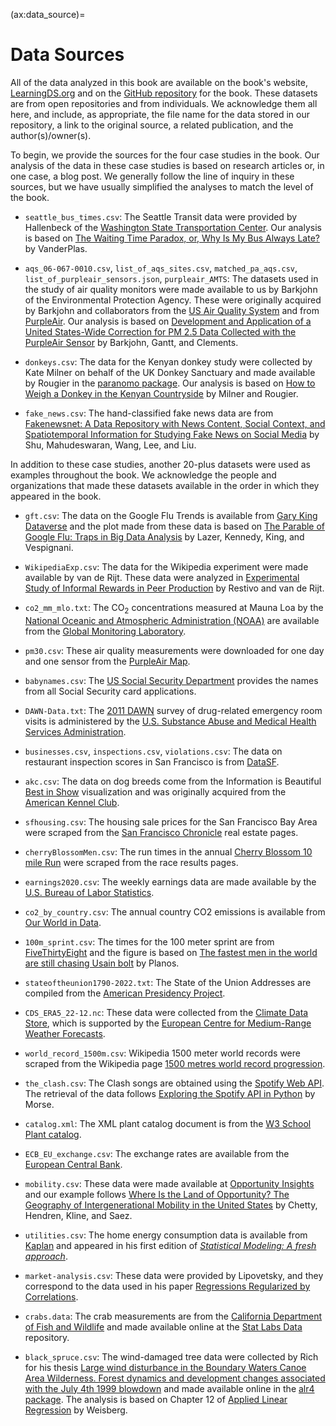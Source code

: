 (ax:data_source)=
# Data Sources

All of the data analyzed in this book are available on the book's website, [LearningDS.org](https://learningds.org/) and on the [GitHub repository](https://github.com/DS-100/textbook/) for the book. These datasets are from open repositories and from individuals. We acknowledge them all here, and include, as appropriate, the file name for the data stored in our repository, a link to the original source, a related publication, and the author(s)/owner(s).

To begin, we provide the sources for the four case studies in the book. Our analysis of the data in these case studies is based on research articles or, in one case, a blog post. We generally follow the line of inquiry in these sources, but we have usually simplified the analyses to match the level of the book.

- `seattle_bus_times.csv`: The Seattle Transit data were provided by Hallenbeck of the [Washington State Transportation Center](https://depts.washington.edu/trac/). Our analysis is
  based on [The Waiting Time Paradox, or, Why Is My Bus Always Late?](https://jakevdp.github.io/blog/2018/09/13/waiting-time-paradox/#:~:text=It%20turns%20out%20that%20under,as%20the%20waiting%20time%20paradox) by VanderPlas.

- `aqs_06-067-0010.csv`, `list_of_aqs_sites.csv`, `matched_pa_aqs.csv`, `list_of_purpleair_sensors.json`, `purpleair_AMTS`: The datasets used in the study of air quality monitors were made available to us by Barkjohn of the Environmental Protection Agency. These were originally acquired by Barkjohn and collaborators from the [US Air Quality System](https://forum.airnowtech.org/t/the-aqi-equation/169) and from [PurpleAir](https://www2.purpleair.com/).
  Our analysis is based on [Development and Application of a United States-Wide Correction for PM 2.5 Data Collected with the PurpleAir Sensor](https://amt.copernicus.org/articles/14/4617/2021/) by Barkjohn, Gantt, and Clements.

- `donkeys.csv`: The data for the Kenyan donkey study were collected by Kate Milner on behalf of the UK Donkey Sanctuary and made available by Rougier in the [paranomo package](https://people.maths.bris.ac.uk/~mazjcr/paranomo_1.1.tar.gz).
  Our analysis is based on [How to Weigh a Donkey in the Kenyan Countryside](https://doi.org/10.1111/j.1740-9713.2014.00768.x) by Milner and Rougier.

- `fake_news.csv`: The hand-classified fake news data are from
  [Fakenewsnet: A Data Repository with News Content, Social Context, and Spatiotemporal Information for Studying Fake News on Social Media]() by Shu, Mahudeswaran, Wang, Lee, and Liu.

In addition to these case studies, another 20-plus datasets were used as examples throughout the book. We acknowledge the people and organizations that made these datasets available in the order in which they appeared in the book.

- `gft.csv`: The data on the Google Flu Trends is available from [Gary King Dataverse](https://doi.org/10.7910/DVN/24823) and the plot made from these data is based on
  [The Parable of Google Flu: Traps in Big Data Analysis](https://doi.org/10.1126/science.1248506) by Lazer, Kennedy, King, and Vespignani.

- `WikipediaExp.csv`: The data for the Wikipedia experiment were made available by van de Rijt. These data were analyzed in [Experimental Study of Informal Rewards in Peer Production](https://journals.plos.org/plosone/article?id=10.1371/journal.pone.0034358) by Restivo and van de Rijt.

- `co2_mm_mlo.txt`: The CO<sub>2</sub> concentrations measured at Mauna Loa by the [National Oceanic and Atmospheric Administration (NOAA)](https://www.noaa.gov/) are available from the [Global Monitoring Laboratory](https://gml.noaa.gov/obop/mlo/).

- `pm30.csv`: These air quality measurements were downloaded for one day and one sensor from the [PurpleAir Map](https://www2.purpleair.com/).

- `babynames.csv`: The [US Social Security Department](https://www.ssa.gov/oact/babynames/index.html) provides the names from all Social Security card applications.

- `DAWN-Data.txt`: The [2011 DAWN](https://www.datafiles.samhsa.gov/dataset/drug-abuse-warning-network-2011-dawn-2011-ds0001) survey of drug-related emergency room visits is administered by the [U.S. Substance Abuse and Medical Health Services Administration](https://www.samhsa.gov/).

- `businesses.csv`, `inspections.csv`, `violations.csv`: The data on restaurant inspection scores in San Francisco is from [DataSF](https://datasf.org/).

- `akc.csv`: The data on dog breeds come from the Information is Beautiful [Best in Show](https://www.informationisbeautiful.net/visualizations/best-in-show-whats-the-top-data-dog/) visualization and was originally acquired from the [American Kennel Club](https://www.akc.org/).

- `sfhousing.csv`: The housing sale prices for the San Francisco Bay Area were scraped from the [San Francisco Chronicle](https://www.sfchronicle.com/realestate/) real estate pages.

- `cherryBlossomMen.csv`: The run times in the annual [Cherry Blossom 10 mile Run](https://www.cherryblossom.org/) were scraped from the race results pages.

- `earnings2020.csv`: The weekly earnings data are made available by the [U.S. Bureau of Labor Statistics](https://www.bls.gov/opub/reports/womens-earnings/2020/home.htm).

- `co2_by_country.csv`: The annual country CO2 emissions is available from [Our World in Data](https://ourworldindata.org/).

- `100m_sprint.csv`: The times for the 100 meter sprint are from [FiveThirtyEight](https://fivethirtyeight.com/) and the figure is based on
  [The fastest men in the world are still chasing Usain bolt](https://fivethirtyeight.com/features/the-fastest-men-in-the-world-are-still-chasing-usain-bolt/) by Planos.

- `stateoftheunion1790-2022.txt`: The State of the Union Addresses are compiled from the [American Presidency Project](https://www.presidency.ucsb.edu/documents/app-categories/spoken-addresses-and-remarks/presidential/state-the-union-addresses).

- `CDS_ERA5_22-12.nc`: These data were collected from the [Climate Data Store](https://cds.climate.copernicus.eu/), which is supported by the [European Centre for Medium-Range Weather Forecasts](https://www.ecmwf.int/).

- `world_record_1500m.csv`: Wikipedia 1500 meter world records were scraped from the Wikipedia page [1500 metres world record progression](https://en.wikipedia.org/wiki/1500_metres_world_record_progression).

- `the_clash.csv`: The Clash songs are obtained using the [Spotify Web API](https://developer.spotify.com/documentation/web-api).
  The retrieval of the data follows [Exploring the Spotify API in Python](https://stmorse.github.io/journal/spotify-api.html) by Morse.

- `catalog.xml`: The XML plant catalog document is from the [W3 School Plant catalog](https://www.w3schools.com/xml/plant_catalog.xml).

- `ECB_EU_exchange.csv`: The exchange rates are available from the [European Central Bank](https://www.ecb.europa.eu/stats/eurofxref/).

- `mobility.csv`: These data were made available at [Opportunity Insights](https://opportunityinsights.org/paper/land-of-opportunity/) and our example follows
  [Where Is the Land of Opportunity? The Geography of Intergenerational Mobility in the United States](https://doi.org/10.1093/qje/qju022) by Chetty, Hendren, Kline, and Saez.

- `utilities.csv`: The home energy consumption data is available from [Kaplan](https://www.key2stats.com/Utility_bills_1294_92.csv) and appeared in his first edition of [_Statistical Modeling: A fresh approach_](https://dtkaplan.github.io/SM2-bookdown/preface-to-this-electronic-version.html).

- `market-analysis.csv`: These data were provided by Lipovetsky, and they correspond to the data used in his paper [Regressions Regularized by Correlations](https://digitalcommons.wayne.edu/cgi/viewcontent.cgi?article=2530&context=jmasm).

- `crabs.data`: The crab measurements are from the [California Department of Fish and Wildlife](https://wildlife.ca.gov/) and made available online at the [Stat Labs Data](https://www.stat.berkeley.edu/users/statlabs/data/crabs.data) repository.

- `black_spruce.csv`: The wind-damaged tree data were collected by Rich for his thesis [Large wind disturbance in the Boundary Waters Canoe Area Wilderness. Forest dynamics and development changes associated with the July 4th 1999 blowdown](https://www.proquest.com/docview/305463532?pq-origsite=gscholar&fromopenview=true) and made available online in the [alr4 package](https://cran.r-project.org/web/packages/alr4/alr4.pdf). The analysis is based on Chapter 12 of [Applied Linear Regression](https://doi.org/10.1002/0471704091) by Weisberg.

[github]: https://github.com/DS-100/textbook/
